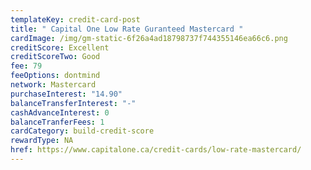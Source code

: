 ```yaml
---
templateKey: credit-card-post
title: " Capital One Low Rate Guranteed Mastercard "
cardImage: /img/gm-static-6f26a4ad18798737f744355146ea66c6.png
creditScore: Excellent
creditScoreTwo: Good
fee: 79
feeOptions: dontmind
network: Mastercard
purchaseInterest: "14.90"
balanceTransferInterest: "-"
cashAdvanceInterest: 0
balanceTranferFees: 1
cardCategory: build-credit-score
rewardType: NA
href: https://www.capitalone.ca/credit-cards/low-rate-mastercard/
---
```

